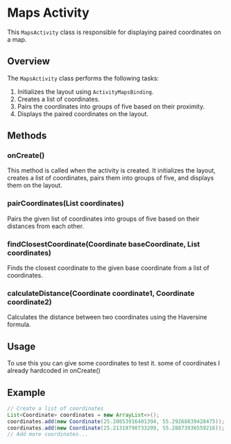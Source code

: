 # Maps Activity

This `MapsActivity` class is responsible for displaying paired coordinates on a map.

## Overview

The `MapsActivity` class performs the following tasks:

1. Initializes the layout using `ActivityMapsBinding`.
2. Creates a list of coordinates.
3. Pairs the coordinates into groups of five based on their proximity.
4. Displays the paired coordinates on the layout.

## Methods

### onCreate()

This method is called when the activity is created. It initializes the layout, creates a list of coordinates, pairs them into groups of five, and displays them on the layout.

### pairCoordinates(List<Coordinate> coordinates)

Pairs the given list of coordinates into groups of five based on their distances from each other.

### findClosestCoordinate(Coordinate baseCoordinate, List<Coordinate> coordinates)

Finds the closest coordinate to the given base coordinate from a list of coordinates.

### calculateDistance(Coordinate coordinate1, Coordinate coordinate2)

Calculates the distance between two coordinates using the Haversine formula.

## Usage

To use this you can give some coordinates to test it. some of coordinates I already hardcoded in onCreate()

## Example

```java
// Create a list of coordinates
List<Coordinate> coordinates = new ArrayList<>();
coordinates.add(new Coordinate(25.20853916401394, 55.29268839428475));
coordinates.add(new Coordinate(25.21319790733209, 55.28873936559216));
// Add more coordinates...



